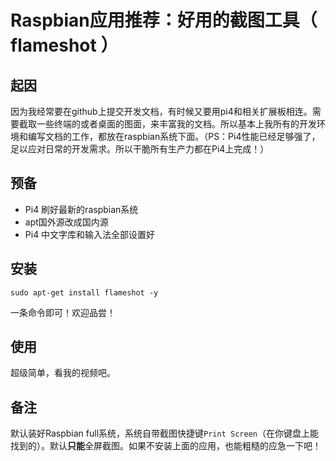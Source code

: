 # Raspbian应用推荐：好用的截图工具（ flameshot ）



## 起因

因为我经常要在github上提交开发文档，有时候又要用pi4和相关扩展板相连。需要截取一些终端的或者桌面的图面，来丰富我的文档。所以基本上我所有的开发环境和编写文档的工作，都放在raspbian系统下面。（PS：Pi4性能已经足够强了，足以应对日常的开发需求。所以干脆所有生产力都在Pi4上完成！）



## 预备

* Pi4 刷好最新的raspbian系统
* apt国外源改成国内源
* Pi4 中文字库和输入法全部设置好



## 安装

` sudo apt-get install flameshot -y `

一条命令即可！欢迎品尝！



## 使用

超级简单，看我的视频吧。



## 备注

默认装好Raspbian full系统，系统自带截图快捷键`Print Screen`（在你键盘上能找到的）。默认**只能**全屏截图。如果不安装上面的应用，也能粗糙的应急一下吧！

